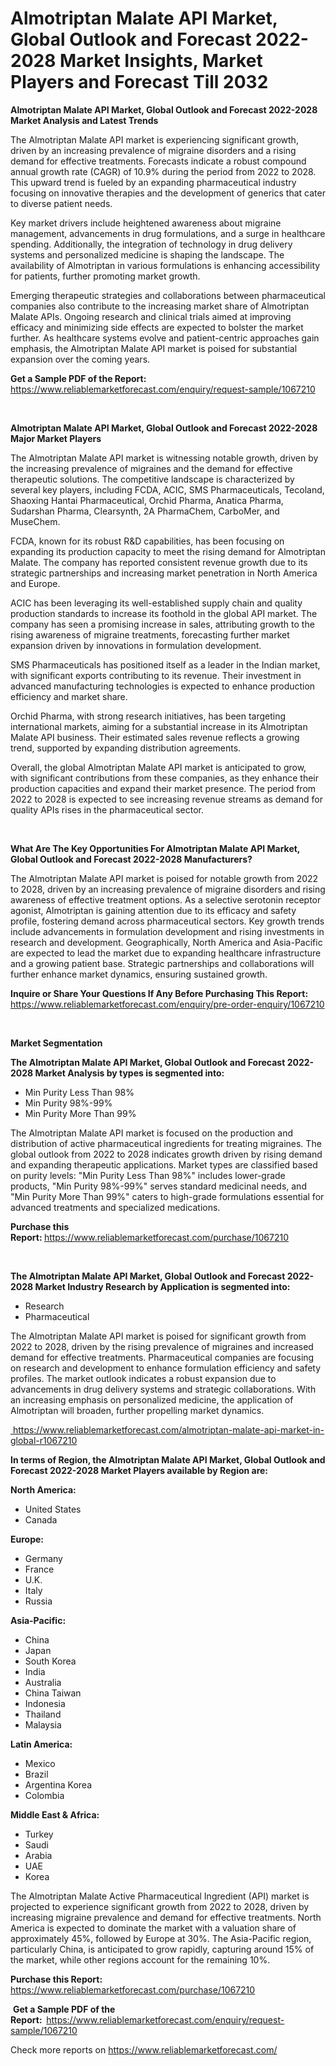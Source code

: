 <p><h1>Almotriptan Malate API Market, Global Outlook and Forecast 2022-2028 Market Insights, Market Players and Forecast Till 2032</h1></p><p><strong>Almotriptan Malate API Market, Global Outlook and Forecast 2022-2028 Market Analysis and Latest Trends</strong></p>
<p><p>The Almotriptan Malate API market is experiencing significant growth, driven by an increasing prevalence of migraine disorders and a rising demand for effective treatments. Forecasts indicate a robust compound annual growth rate (CAGR) of 10.9% during the period from 2022 to 2028. This upward trend is fueled by an expanding pharmaceutical industry focusing on innovative therapies and the development of generics that cater to diverse patient needs.</p><p>Key market drivers include heightened awareness about migraine management, advancements in drug formulations, and a surge in healthcare spending. Additionally, the integration of technology in drug delivery systems and personalized medicine is shaping the landscape. The availability of Almotriptan in various formulations is enhancing accessibility for patients, further promoting market growth.</p><p>Emerging therapeutic strategies and collaborations between pharmaceutical companies also contribute to the increasing market share of Almotriptan Malate APIs. Ongoing research and clinical trials aimed at improving efficacy and minimizing side effects are expected to bolster the market further. As healthcare systems evolve and patient-centric approaches gain emphasis, the Almotriptan Malate API market is poised for substantial expansion over the coming years.</p></p>
<p><strong>Get a Sample PDF of the Report:&nbsp;</strong> <a href="https://www.reliablemarketforecast.com/enquiry/request-sample/1067210?utm_campaign=2730&utm_medium=2&utm_source=Github&utm_content=ia&utm_term=21032025&utm_id=almotriptan-malate-api-market-global-outlook-and-forecast-2022-2028">https://www.reliablemarketforecast.com/enquiry/request-sample/1067210</a></p>
<p>&nbsp;</p>
<p><strong>Almotriptan Malate API Market, Global Outlook and Forecast 2022-2028 Major Market Players</strong></p>
<p><p>The Almotriptan Malate API market is witnessing notable growth, driven by the increasing prevalence of migraines and the demand for effective therapeutic solutions. The competitive landscape is characterized by several key players, including FCDA, ACIC, SMS Pharmaceuticals, Tecoland, Shaoxing Hantai Pharmaceutical, Orchid Pharma, Anatica Pharma, Sudarshan Pharma, Clearsynth, 2A PharmaChem, CarboMer, and MuseChem.</p><p>FCDA, known for its robust R&D capabilities, has been focusing on expanding its production capacity to meet the rising demand for Almotriptan Malate. The company has reported consistent revenue growth due to its strategic partnerships and increasing market penetration in North America and Europe.</p><p>ACIC has been leveraging its well-established supply chain and quality production standards to increase its foothold in the global API market. The company has seen a promising increase in sales, attributing growth to the rising awareness of migraine treatments, forecasting further market expansion driven by innovations in formulation development.</p><p>SMS Pharmaceuticals has positioned itself as a leader in the Indian market, with significant exports contributing to its revenue. Their investment in advanced manufacturing technologies is expected to enhance production efficiency and market share.</p><p>Orchid Pharma, with strong research initiatives, has been targeting international markets, aiming for a substantial increase in its Almotriptan Malate API business. Their estimated sales revenue reflects a growing trend, supported by expanding distribution agreements.</p><p>Overall, the global Almotriptan Malate API market is anticipated to grow, with significant contributions from these companies, as they enhance their production capacities and expand their market presence. The period from 2022 to 2028 is expected to see increasing revenue streams as demand for quality APIs rises in the pharmaceutical sector.</p></p>
<p>&nbsp;</p>
<p><strong>What Are The Key Opportunities For Almotriptan Malate API Market, Global Outlook and Forecast 2022-2028 Manufacturers?</strong></p>
<p><p>The Almotriptan Malate API market is poised for notable growth from 2022 to 2028, driven by an increasing prevalence of migraine disorders and rising awareness of effective treatment options. As a selective serotonin receptor agonist, Almotriptan is gaining attention due to its efficacy and safety profile, fostering demand across pharmaceutical sectors. Key growth trends include advancements in formulation development and rising investments in research and development. Geographically, North America and Asia-Pacific are expected to lead the market due to expanding healthcare infrastructure and a growing patient base. Strategic partnerships and collaborations will further enhance market dynamics, ensuring sustained growth.</p></p>
<p><strong>Inquire or Share Your Questions If Any Before Purchasing This Report:</strong> <a href="https://www.reliablemarketforecast.com/enquiry/pre-order-enquiry/1067210?utm_campaign=2730&utm_medium=2&utm_source=Github&utm_content=ia&utm_term=21032025&utm_id=almotriptan-malate-api-market-global-outlook-and-forecast-2022-2028">https://www.reliablemarketforecast.com/enquiry/pre-order-enquiry/1067210</a></p>
<p>&nbsp;</p>
<p><strong>Market Segmentation</strong></p>
<p><strong>The Almotriptan Malate API Market, Global Outlook and Forecast 2022-2028 Market Analysis by types is segmented into:</strong></p>
<p><ul><li>Min Purity Less Than 98%</li><li>Min Purity 98%-99%</li><li>Min Purity More Than 99%</li></ul></p>
<p><p>The Almotriptan Malate API market is focused on the production and distribution of active pharmaceutical ingredients for treating migraines. The global outlook from 2022 to 2028 indicates growth driven by rising demand and expanding therapeutic applications. Market types are classified based on purity levels: "Min Purity Less Than 98%" includes lower-grade products, "Min Purity 98%-99%" serves standard medicinal needs, and "Min Purity More Than 99%" caters to high-grade formulations essential for advanced treatments and specialized medications.</p></p>
<p><strong>Purchase this Report:&nbsp;</strong><a href="https://www.reliablemarketforecast.com/purchase/1067210?utm_campaign=2730&utm_medium=2&utm_source=Github&utm_content=ia&utm_term=21032025&utm_id=almotriptan-malate-api-market-global-outlook-and-forecast-2022-2028">https://www.reliablemarketforecast.com/purchase/1067210</a></p>
<p>&nbsp;</p>
<p><strong>The Almotriptan Malate API Market, Global Outlook and Forecast 2022-2028 Market Industry Research by Application is segmented into:</strong></p>
<p><ul><li>Research</li><li>Pharmaceutical</li></ul></p>
<p><p>The Almotriptan Malate API market is poised for significant growth from 2022 to 2028, driven by the rising prevalence of migraines and increased demand for effective treatments. Pharmaceutical companies are focusing on research and development to enhance formulation efficiency and safety profiles. The market outlook indicates a robust expansion due to advancements in drug delivery systems and strategic collaborations. With an increasing emphasis on personalized medicine, the application of Almotriptan will broaden, further propelling market dynamics.</p></p>
<p><a href="https://www.reliablemarketforecast.com/almotriptan-malate-api-market-in-global-r1067210?utm_campaign=2730&utm_medium=2&utm_source=Github&utm_content=ia&utm_term=21032025&utm_id=almotriptan-malate-api-market-global-outlook-and-forecast-2022-2028">&nbsp;https://www.reliablemarketforecast.com/almotriptan-malate-api-market-in-global-r1067210</a></p>
<p><strong>In terms of Region, the Almotriptan Malate API Market, Global Outlook and Forecast 2022-2028 Market Players available by Region are:</strong></p>
<p>
    <p> <strong> North America: </strong>
        <ul>
            <li>United States</li>
            <li>Canada</li>
        </ul>
        </p> 
    <p> <strong> Europe: </strong>
        <ul>
            <li>Germany</li>
            <li>France</li>
            <li>U.K.</li>
            <li>Italy</li>
            <li>Russia</li>
        </ul>
        </p> 
    <p> <strong> Asia-Pacific: </strong>
        <ul>
            <li>China</li>
            <li>Japan</li>
            <li>South Korea</li>
            <li>India</li>
            <li>Australia</li>
            <li>China Taiwan</li>
            <li>Indonesia</li>
            <li>Thailand</li>
            <li>Malaysia</li>
        </ul>
        </p> 
    <p> <strong> Latin America: </strong>
        <ul>
            <li>Mexico</li>
            <li>Brazil</li>
            <li>Argentina Korea</li>
            <li>Colombia</li>
        </ul>
        </p> 
    <p> <strong> Middle East & Africa: </strong>
        <ul>
            <li>Turkey</li>
            <li>Saudi</li>
            <li>Arabia</li>
            <li>UAE</li>
            <li>Korea</li>
        </ul>
    </p>
    </p>
<p><p>The Almotriptan Malate Active Pharmaceutical Ingredient (API) market is projected to experience significant growth from 2022 to 2028, driven by increasing migraine prevalence and demand for effective treatments. North America is expected to dominate the market with a valuation share of approximately 45%, followed by Europe at 30%. The Asia-Pacific region, particularly China, is anticipated to grow rapidly, capturing around 15% of the market, while other regions account for the remaining 10%.</p></p>
<p><strong>Purchase this Report: </strong><a href="https://www.reliablemarketforecast.com/purchase/1067210?utm_campaign=2730&utm_medium=2&utm_source=Github&utm_content=ia&utm_term=21032025&utm_id=almotriptan-malate-api-market-global-outlook-and-forecast-2022-2028">https://www.reliablemarketforecast.com/purchase/1067210</a></p>
<p>&nbsp;<strong>Get a Sample PDF of the Report:&nbsp;&nbsp;</strong><a href="https://www.reliablemarketforecast.com/enquiry/request-sample/1067210?utm_campaign=2730&utm_medium=2&utm_source=Github&utm_content=ia&utm_term=21032025&utm_id=almotriptan-malate-api-market-global-outlook-and-forecast-2022-2028">https://www.reliablemarketforecast.com/enquiry/request-sample/1067210</a></p>
<p><strong></strong></p>
<p>Check more reports on <a href="https://www.reliablemarketforecast.com/?utm_campaign=2730&utm_medium=2&utm_source=Github&utm_content=ia&utm_term=21032025&utm_id=almotriptan-malate-api-market-global-outlook-and-forecast-2022-2028">https://www.reliablemarketforecast.com/</a></p>